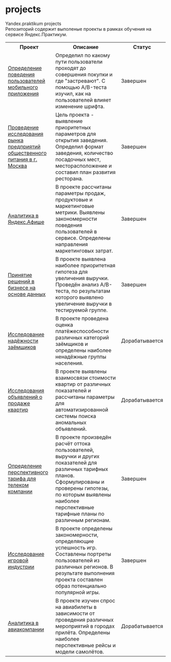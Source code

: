 # projects
Yandex.praktikum projects<br>
Репозиторий содержит выполеные проекты в рамках обучения на сервисе Яндекс.Практикум.<br>

<table>
  <tr><th>Проект</th><th>Описание</th><th>Статус</th></tr>
<tr><td><a href='https://github.com/kiselevaleks/projects/tree/master/delivery'>Определение поведения пользователей мобильного приложения</a></td><td> Определил по какому пути пользователи проходят до совершения покупки и где "застревают". С помощью A/B-теста изучил, как на пользователей влияет изменение шрифта.<td>Завершен</td></tr></td>
<tr><td><a href='https://github.com/kiselevaleks/projects/tree/master/cafe'>Проведение исследования рынка предприятий общественного питания в г. Москва</a></td><td>Цель проекта - выявление приоритетных параметров для открытия заведения. Определил формат заведения, количество посадочных мест, месторасположение и составил план развития ресторана.<td>Завершен</td></tr></td>
<tr><td><a href='https://github.com/kiselevaleks/projects/tree/master/afisha'>Аналитика в Яндекс.Афише</a></td><td> В проекте рассчитаны параметры продаж, продуктовые и маркетинговые метрики. Выявлены закономерности поведения пользователей в сервисе. Определены направления маркетинговых затрат.<td>Завершен</td></tr></td>
<tr><td><a  href='https://github.com/kiselevaleks/projects/tree/master/ab_test'>Принятие решений в бизнесе на основе данных</a></td><td> В проекте выявлена наиболее приоритетная гипотеза для увеличения выручки. Проведён анализ A/B-теста, по результатам которого выявлено увеличение выручки в тестируемой группе.<td>Завершен</td></tr></td>
<tr><td><a href='https://github.com/kiselevaleks/projects/tree/master/bank'>Исследование надёжности заёмщиков</a></td><td> В проекте проведена оценка платёжеспособности различных категорий заёмщиков и определены наиболее ненадёжные группы населения.</td><td>Дорабатывается</td></tr>
<tr><td><a href='https://github.com/kiselevaleks/projects/tree/master/property'>Исследования объявлений о продаже квартир</a></td><td> В проекте выявлены взаимосвязи стоимости квартир от различных показателей и рассчитаны параметры для автоматизированной системы поиска аномальных объявлений.<td>Дорабатывается</td></tr></td>
<tr><td><a href='https://github.com/kiselevaleks/projects/tree/master/mobile'>Определение перспективного тарифа для телеком компании</a></td><td> В проекте произведён расчёт оттока пользователей, выручки и других показателей для различных тарифных планов. Сформулированы и проверены гипотезы, по которым выявлены наиболее перспективные тарифные планы по различным регионам.<td>Завершен</td></tr></td>
<tr><td><a href='https://github.com/kiselevaleks/projects/tree/master/games'>Исследование игровой индустрии</a></td><td> В проекте определены закономерности, определяющие успешность игр. Составлены портреты пользователей из различных регионов. В результате выполнения проекта составлен образ потенциально популярной игры.<td>Завершен</td></tr></td>
<tr><td><a href='https://github.com/kiselevaleks/projects/tree/master/avia'>Аналитика в авиакомпании</a></td><td> В проекте изучен спрос на авиабилеты в зависимости от проведения различных мероприятий в городах прилёта. Определены наиболее перспективные рейсы и модели самолётов.<td>Дорабатывается</td></tr></td>
</table>
